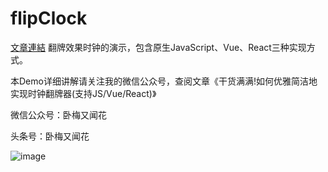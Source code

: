 # flipClock
[文章連結](https://zhuanlan.zhihu.com/p/93519427)
翻牌效果时钟的演示，包含原生JavaScript、Vue、React三种实现方式。

本Demo详细讲解请关注我的微信公众号，查阅文章《干货满满!如何优雅简洁地实现时钟翻牌器(支持JS/Vue/React)》

微信公众号：卧梅又闻花

头条号：卧梅又闻花

![image](https://wx3.sinaimg.cn/large/475dd357ly1gbh774dw0dj210n0ku443.jpg)
